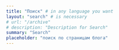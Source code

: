 ```yaml
---
title: "Поиск" # in any language you want
layout: "search" # is necessary
# url: "/archive"
# description: "Description for Search"
summary: "Search"
placeholder: "поиск по страницам блога"
---
```

